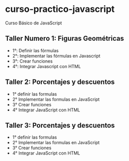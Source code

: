# curso-practico-javascript
Curso Básico de JavaScript

## Taller Numero 1: Figuras Geométricas

- 1°: Definir las fórmulas
- 2°: Implementar las fórmulas en Javascript
- 3°: Crear funciones
- 4°: Integrar Javascript con HTML

## Taller 2: Porcentajes y descuentos

- 1° definir las formulas
- 2° Implementar las formulas en JavaScript
- 3° Crear funciones
- 4° Integrar JavaScript con HTML

## Taller 3: Porcentajes y descuentos

- 1° definir las formulas
- 2° Implementar las formulas en JavaScript
- 3° Crear funciones
- 4° Integrar JavaScript con HTML